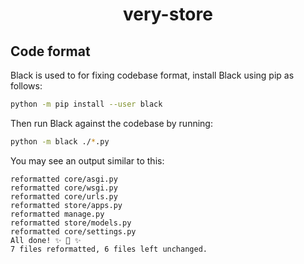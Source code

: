 <div>
  <h1 align="center">very-store</h1>
</div>

## Code format

Black is used to for fixing codebase format, install Black using
pip as follows:

```bash
python -m pip install --user black
```

Then run Black against the codebase by running:

```bash
python -m black ./*.py
```

You may see an output similar to this:

```
reformatted core/asgi.py
reformatted core/wsgi.py
reformatted core/urls.py
reformatted store/apps.py
reformatted manage.py
reformatted store/models.py
reformatted core/settings.py
All done! ✨ 🍰 ✨
7 files reformatted, 6 files left unchanged.
```
